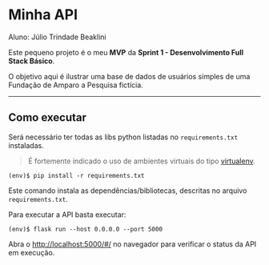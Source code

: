 # Minha API

Aluno: Júlio Trindade Beaklini

Este pequeno projeto é o meu **MVP** da **Sprint 1 - Desenvolvimento Full Stack Básico**.

O objetivo aqui é ilustrar uma base de dados de usuários simples de uma Fundação de Amparo a Pesquisa fictícia.

---
## Como executar 


Será necessário ter todas as libs python listadas no `requirements.txt` instaladas.

> É fortemente indicado o uso de ambientes virtuais do tipo [virtualenv](https://virtualenv.pypa.io/en/latest/installation.html).

```
(env)$ pip install -r requirements.txt
```

Este comando instala as dependências/bibliotecas, descritas no arquivo `requirements.txt`.

Para executar a API  basta executar:

```
(env)$ flask run --host 0.0.0.0 --port 5000
```

Abra o [http://localhost:5000/#/](http://localhost:5000/#/) no navegador para verificar o status da API em execução.
